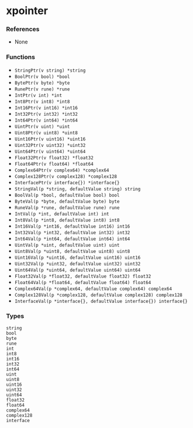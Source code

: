 # xpointer

### References

+ None

### Functions

+ `StringPtr(v string) *string`
+ `BoolPtr(v bool) *bool`
+ `BytePtr(v byte) *byte`
+ `RunePtr(v rune) *rune`
+ `IntPtr(v int) *int`
+ `Int8Ptr(v int8) *int8`
+ `Int16Ptr(v int16) *int16`
+ `Int32Ptr(v int32) *int32`
+ `Int64Ptr(v int64) *int64`
+ `UintPtr(v uint) *uint`
+ `Uint8Ptr(v uint8) *uint8`
+ `Uint16Ptr(v uint16) *uint16`
+ `Uint32Ptr(v uint32) *uint32`
+ `Uint64Ptr(v uint64) *uint64`
+ `Float32Ptr(v float32) *float32`
+ `Float64Ptr(v float64) *float64`
+ `Complex64Ptr(v complex64) *complex64`
+ `Complex128Ptr(v complex128) *complex128`
+ `InterfacePtr(v interface{}) *interface{}`
+ `StringVal(p *string, defaultValue string) string`
+ `BoolVal(p *bool, defaultValue bool) bool`
+ `ByteVal(p *byte, defaultValue byte) byte`
+ `RuneVal(p *rune, defaultValue rune) rune`
+ `IntVal(p *int, defaultValue int) int`
+ `Int8Val(p *int8, defaultValue int8) int8`
+ `Int16Val(p *int16, defaultValue int16) int16`
+ `Int32Val(p *int32, defaultValue int32) int32`
+ `Int64Val(p *int64, defaultValue int64) int64`
+ `UintVal(p *uint, defaultValue uint) uint`
+ `Uint8Val(p *uint8, defaultValue uint8) uint8`
+ `Uint16Val(p *uint16, defaultValue uint16) uint16`
+ `Uint32Val(p *uint32, defaultValue uint32) uint32`
+ `Uint64Val(p *uint64, defaultValue uint64) uint64`
+ `Float32Val(p *float32, defaultValue float32) float32`
+ `Float64Val(p *float64, defaultValue float64) float64`
+ `Complex64Val(p *complex64, defaultValue complex64) complex64`
+ `Complex128Val(p *complex128, defaultValue complex128) complex128`
+ `InterfaceVal(p *interface{}, defaultValue interface{}) interface{}`

### Types

```text
string
bool
byte
rune
int
int8
int16
int32
int64
uint
uint8
uint16
uint32
uint64
float32
float64
complex64
complex128
interface
```